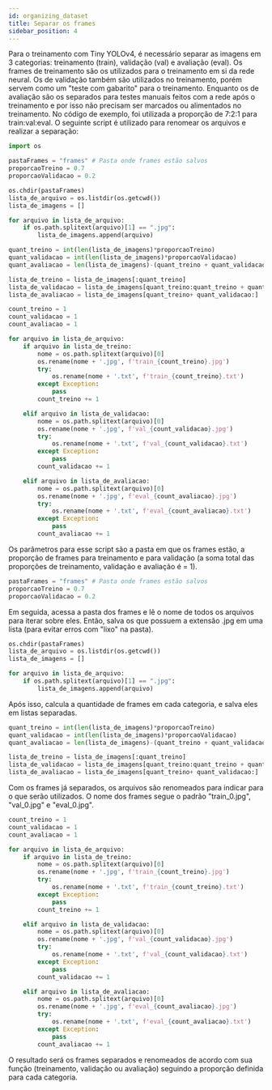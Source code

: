 ```yaml
---
id: organizing_dataset
title: Separar os frames
sidebar_position: 4
---
```




Para o treinamento com Tiny YOLOv4, é necessário separar as imagens em 3 categorias: treinamento (train), validação (val) e avaliação (eval). Os frames de treinamento são os utilizados para o treinamento em si da rede neural. Os de validação também são utilizados no treinamento, porém servem como um "teste com gabarito" para o treinamento. Enquanto os de avaliação são os separados para testes manuais feitos com a rede após o treinamento e por isso não precisam ser marcados ou alimentados no treinamento. No código de exemplo, foi utilizada a proporção de 7:2:1 para train:val:eval. O seguinte script é utilizado para renomear os arquivos e realizar a separação:

```py
import os

pastaFrames = "frames" # Pasta onde frames estão salvos
proporcaoTreino = 0.7
proporcaoValidacao = 0.2

os.chdir(pastaFrames)
lista_de_arquivo = os.listdir(os.getcwd())
lista_de_imagens = []

for arquivo in lista_de_arquivo:
    if os.path.splitext(arquivo)[1] == ".jpg":
        lista_de_imagens.append(arquivo)

quant_treino = int(len(lista_de_imagens)*proporcaoTreino)
quant_validacao = int(len(lista_de_imagens)*proporcaoValidacao)
quant_avaliacao = len(lista_de_imagens)-(quant_treino + quant_validacao)

lista_de_treino = lista_de_imagens[:quant_treino]
lista_de_validacao = lista_de_imagens[quant_treino:quant_treino + quant_validacao]
lista_de_avaliacao = lista_de_imagens[quant_treino+ quant_validacao:]

count_treino = 1
count_validacao = 1
count_avaliacao = 1

for arquivo in lista_de_arquivo:
    if arquivo in lista_de_treino:
        nome = os.path.splitext(arquivo)[0]
        os.rename(nome + '.jpg', f'train_{count_treino}.jpg')
        try:
            os.rename(nome + '.txt', f'train_{count_treino}.txt')
        except Exception:
            pass
        count_treino += 1

    elif arquivo in lista_de_validacao:
        nome = os.path.splitext(arquivo)[0]
        os.rename(nome + '.jpg', f'val_{count_validacao}.jpg')
        try:
            os.rename(nome + '.txt', f'val_{count_validacao}.txt')
        except Exception:
            pass
        count_validacao += 1

    elif arquivo in lista_de_avaliacao:
        nome = os.path.splitext(arquivo)[0]
        os.rename(nome + '.jpg', f'eval_{count_avaliacao}.jpg')
        try:
            os.rename(nome + '.txt', f'eval_{count_avaliacao}.txt')
        except Exception:
            pass
        count_avaliacao += 1

```

Os parâmetros para esse script são a pasta em que os frames estão, a proporção de frames para treinamento e para validação (a soma total das proporções de treinamento, validação e avaliação é = 1).

```py
pastaFrames = "frames" # Pasta onde frames estão salvos
proporcaoTreino = 0.7
proporcaoValidacao = 0.2
```

Em seguida, acessa a pasta dos frames e lê o nome de todos os arquivos para iterar sobre eles. Então, salva os que possuem a extensão .jpg em uma lista (para evitar erros com "lixo" na pasta).

```py
os.chdir(pastaFrames)
lista_de_arquivo = os.listdir(os.getcwd())
lista_de_imagens = []

for arquivo in lista_de_arquivo:
    if os.path.splitext(arquivo)[1] == ".jpg":
        lista_de_imagens.append(arquivo)
```

Após isso, calcula a quantidade de frames em cada categoria, e salva eles em listas separadas.

```py
quant_treino = int(len(lista_de_imagens)*proporcaoTreino)
quant_validacao = int(len(lista_de_imagens)*proporcaoValidacao)
quant_avaliacao = len(lista_de_imagens)-(quant_treino + quant_validacao)

lista_de_treino = lista_de_imagens[:quant_treino]
lista_de_validacao = lista_de_imagens[quant_treino:quant_treino + quant_validacao]
lista_de_avaliacao = lista_de_imagens[quant_treino+ quant_validacao:]
```

Com os frames já separados, os arquivos são renomeados para indicar para o que serão utilizados. O nome dos frames segue o padrão "train_0.jpg", "val_0.jpg" e "eval_0.jpg".

```py
count_treino = 1
count_validacao = 1
count_avaliacao = 1

for arquivo in lista_de_arquivo:
    if arquivo in lista_de_treino:
        nome = os.path.splitext(arquivo)[0]
        os.rename(nome + '.jpg', f'train_{count_treino}.jpg')
        try:
            os.rename(nome + '.txt', f'train_{count_treino}.txt')
        except Exception:
            pass
        count_treino += 1

    elif arquivo in lista_de_validacao:
        nome = os.path.splitext(arquivo)[0]
        os.rename(nome + '.jpg', f'val_{count_validacao}.jpg')
        try:
            os.rename(nome + '.txt', f'val_{count_validacao}.txt')
        except Exception:
            pass
        count_validacao += 1

    elif arquivo in lista_de_avaliacao:
        nome = os.path.splitext(arquivo)[0]
        os.rename(nome + '.jpg', f'eval_{count_avaliacao}.jpg')
        try:
            os.rename(nome + '.txt', f'eval_{count_avaliacao}.txt')
        except Exception:
            pass
        count_avaliacao += 1
```

O resultado será os frames separados e renomeados de acordo com sua função (treinamento, validação ou avaliação) seguindo a proporção definida para cada categoria.